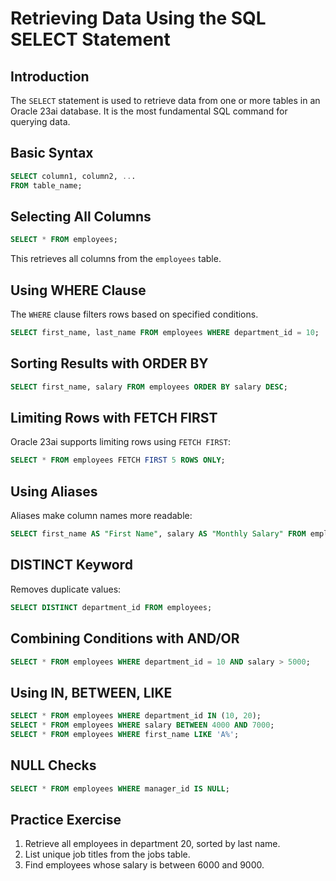 # Retrieving Data Using the SQL SELECT Statement

## Introduction
The `SELECT` statement is used to retrieve data from one or more tables in an Oracle 23ai database. It is the most fundamental SQL command for querying data.

## Basic Syntax
```sql
SELECT column1, column2, ...
FROM table_name;
```

## Selecting All Columns
```sql
SELECT * FROM employees;
```
This retrieves all columns from the `employees` table.

## Using WHERE Clause
The `WHERE` clause filters rows based on specified conditions.
```sql
SELECT first_name, last_name FROM employees WHERE department_id = 10;
```

## Sorting Results with ORDER BY
```sql
SELECT first_name, salary FROM employees ORDER BY salary DESC;
```

## Limiting Rows with FETCH FIRST
Oracle 23ai supports limiting rows using `FETCH FIRST`:
```sql
SELECT * FROM employees FETCH FIRST 5 ROWS ONLY;
```

## Using Aliases
Aliases make column names more readable:
```sql
SELECT first_name AS "First Name", salary AS "Monthly Salary" FROM employees;
```

## DISTINCT Keyword
Removes duplicate values:
```sql
SELECT DISTINCT department_id FROM employees;
```

## Combining Conditions with AND/OR
```sql
SELECT * FROM employees WHERE department_id = 10 AND salary > 5000;
```

## Using IN, BETWEEN, LIKE
```sql
SELECT * FROM employees WHERE department_id IN (10, 20);
SELECT * FROM employees WHERE salary BETWEEN 4000 AND 7000;
SELECT * FROM employees WHERE first_name LIKE 'A%';
```

## NULL Checks
```sql
SELECT * FROM employees WHERE manager_id IS NULL;
```

## Practice Exercise
1. Retrieve all employees in department 20, sorted by last name.
2. List unique job titles from the jobs table.
3. Find employees whose salary is between 6000 and 9000.

